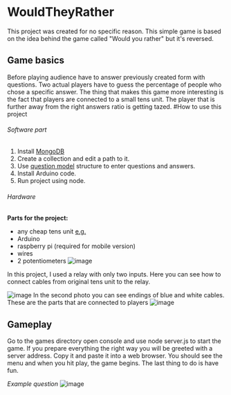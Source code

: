 # WouldTheyRather

This project was created for no specific reason. This simple game is based on the idea behind the game called "Would you rather" but it's reversed. 
## Game basics

Before playing audience have to answer previously created form with questions. Two actual players have to guess the percentage of people who chose a specific answer. The thing that makes this game more interesting is the fact that players are connected to a small tens unit. The player that is further away from the right answers ratio is getting tazed.
#How to use this project
###### Software part
1. Install [MongoDB](https://www.mongodb.com/)
2. Create a collection and edit a path to it. 
3. Use [question model](models/question.js) structure to enter questions and answers. 
4. Install Arduino code.
5. Run project using node.
###### Hardware
**Parts for the project:**
- any cheap tens unit [e.g.](https://pl.aliexpress.com/item/32653898288.html) 
- Arduino
- raspberry pi (required  for mobile version)
- wires
- 2 potentiometers
![image](https://user-images.githubusercontent.com/49452909/117891480-41585780-b2b7-11eb-970e-75427ef0c39d.png)

  
In this project, I used a relay with only two inputs. Here you can see how to connect cables from original tens unit to the relay.    

![image](https://user-images.githubusercontent.com/49452909/117893910-972efe80-b2bb-11eb-89c5-85a48cf7edc1.png)
In the second photo you can see endings of blue and white cables. These are the parts that are connected to players 
![image](https://user-images.githubusercontent.com/49452909/117894304-5edbf000-b2bc-11eb-98ed-9274d5b4cf71.png)

## Gameplay
Go to the games directory open console and use node server.js to start the game. If you prepare everything the right way you will be greeted with a server address. Copy it and paste it into a web browser. You should see the menu and when you hit play, the game begins. The last thing to do is have fun.
  
*Example question*
![image](https://user-images.githubusercontent.com/49452909/117896726-82556980-b2c1-11eb-9877-b9b316ea2bca.png)


